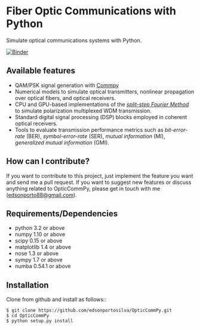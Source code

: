 # Fiber Optic Communications with Python

Simulate optical communications systems with Python.

[![Binder](https://mybinder.org/badge_logo.svg)](https://mybinder.org/v2/gh/edsonportosilva/OpticCommpy-public/HEAD?urlpath=lab)

## Available features

* QAM/PSK signal generation with [Commpy](https://github.com/veeresht/CommPy)
* Numerical models to simulate optical transmitters, nonlinear propagation over optical fibers, and optical receivers.
* CPU and GPU-based implementations of the [*split-step Fourier Method*](https://en.wikipedia.org/wiki/Split-step_method) to simulate polarization multiplexed WDM transmission.
* Standard digital signal processing (DSP) blocks employed in coherent optical receivers.
* Tools to evaluate transmission performance metrics such as *bit-error-rate* (BER), *symbol-error-rate* (SER), *mutual information* (MI), *generalized mutual information* (GMI).


How can I contribute?
---------------------
If you want to contribute to this project, just implement the feature you want and send me a pull request. If you want to suggest new features or discuss anything related to OpticCommPy, please get in touch with me (edsonporto88@gmail.com).

Requirements/Dependencies
-------------------------
- python 3.2 or above
- numpy 1.10 or above
- scipy 0.15 or above
- matplotlib 1.4 or above
- nose 1.3 or above
- sympy 1.7 or above
- numba 0.54.1 or above

Installation
------------

Clone from github and install as follows::

```
$ git clone https://github.com/edsonportosilva/OpticCommPy.git
$ cd OpticCommPy
$ python setup.py install

